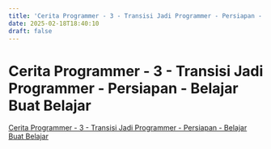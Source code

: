 ```yaml
---
title: 'Cerita Programmer - 3 - Transisi Jadi Programmer - Persiapan - Belajar Buat Belajar'
date: 2025-02-18T18:40:10
draft: false
---
```


# Cerita Programmer - 3 - Transisi Jadi Programmer - Persiapan - Belajar Buat Belajar

[Cerita Programmer - 3 - Transisi Jadi Programmer - Persiapan - Belajar Buat Belajar](https://www.youtube.com/watch?v=oHMnmWWDyiY)
